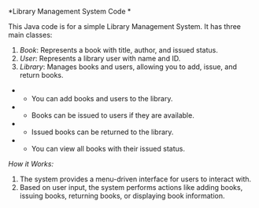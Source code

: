 *Library Management System Code *

This Java code is for a simple Library Management System. It has three main classes:

1. *Book*: Represents a book with title, author, and issued status.
2. *User*: Represents a library user with name and ID.
3. *Library*: Manages books and users, allowing you to add, issue, and return books.


- * You can add books and users to the library.
- *  Books can be issued to users if they are available.
- *  Issued books can be returned to the library.
- *  You can view all books with their issued status.

*How it Works:*

1. The system provides a menu-driven interface for users to interact with.
2. Based on user input, the system performs actions like adding books, issuing books, returning books, or displaying book information.

